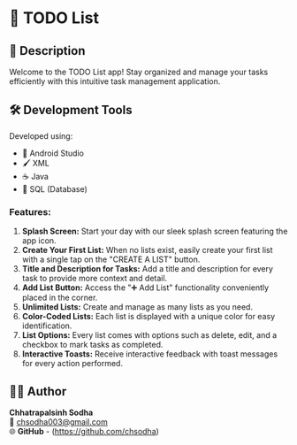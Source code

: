 # 📝 TODO List

## 📱 Description

Welcome to the TODO List app! Stay organized and manage your tasks efficiently with this intuitive task management application.

## 🛠️ Development Tools

Developed using:

- 📱 Android Studio
- 🖌️ XML
- ☕ Java
- 💾 SQL (Database)

### Features:

1. **Splash Screen:** Start your day with our sleek splash screen featuring the app icon.
2. **Create Your First List:** When no lists exist, easily create your first list with a single tap on the "CREATE A LIST" button.
3. **Title and Description for Tasks:** Add a title and description for every task to provide more context and detail.
4. **Add List Button:** Access the "➕ Add List" functionality conveniently placed in the corner.
5. **Unlimited Lists:** Create and manage as many lists as you need.
6. **Color-Coded Lists:** Each list is displayed with a unique color for easy identification.
7. **List Options:** Every list comes with options such as delete, edit, and a checkbox to mark tasks as completed.
8. **Interactive Toasts:** Receive interactive feedback with toast messages for every action performed.


## 🙋‍♂️ Author

**Chhatrapalsinh Sodha**  
📧 chsodha003@gmail.com  
🌐 **GitHub** - (https://github.com/chsodha)

